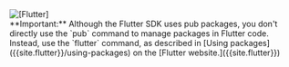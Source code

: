 <aside class="alert alert-warning"><div class="alert-with-image">
  <img src="{% asset shared/flutter/logo/default.svg @path %}" alt="[Flutter]">
  <div markdown="1">
  **Important:**
  Although the Flutter SDK uses pub packages,
  you don't directly use the `pub` command to manage packages in Flutter code.
  Instead, use the `flutter` command, as described in
  [Using packages]({{site.flutter}}/using-packages)
  on the [Flutter website.]({{site.flutter}})
  </div>
</div></aside>
